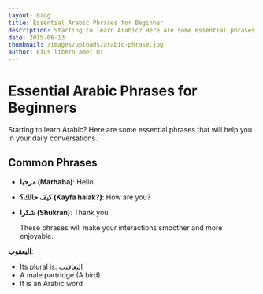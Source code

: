 ```yaml
---
layout: blog
title: Essential Arabic Phrases for Beginner
description: Starting to learn Arabic? Here are some essential phrases that will help you in your daily conversations. These phrases will make your interactions smoother and more enjoyable.
date: 2015-06-13
thumbnail: /images/uploads/arabic-phrase.jpg
author: Eius libero amet mi
---
```


# Essential Arabic Phrases for Beginners

Starting to learn Arabic? Here are some essential phrases that will help you in your daily conversations.

## Common Phrases

- **مرحبا (Marhaba)**: Hello
- **كيف حالك؟ (Kayfa halak?)**: How are you?
- **شكرا (Shukran)**: Thank you

  These phrases will make your interactions smoother and more enjoyable.

**اليعقوب**:

- Its plural is: اليعاقيب
- A male partridge (A bird)
- It is an Arabic word
